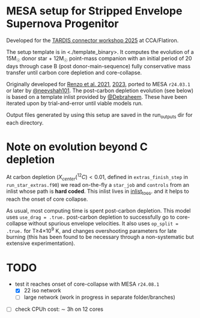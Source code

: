#  MESA setup for Stripped Envelope Supernova Progenitor

Developed for the [TARDIS connector workshop 2025](https://kasukabedefenceforce.github.io/tardis-con/2025) at CCA/Flatiron.

The setup template is in <./template_binary>. It computes the
evolution of a 15M<sub>☉</sub> donor star + 12M<sub>☉</sub> point-mass
companion with an initial period of 20 days through case B (post
donor-main-sequence) fully conservative mass transfer until carbon
core depletion and core-collapse.

Originally developed for [Renzo et al.
2021](https://ui.adsabs.harvard.edu/abs/2021ApJ...923..277R/abstract),
[2023](https://ui.adsabs.harvard.edu/abs/2023ApJ...942L..32R/abstract),
ported to MESA `r24.03.1` or later by
[@neevshah101](https://github.com/neevshah101). The post-carbon
depletion evolution (see below) is based on a template inlist provided
by [@Debraheem](https://github.com/Debraheem). These have been
iterated upon by trial-and-error until viable models run.

Output files generated by using this setup are saved in the
run<sub>outputs</sub> dir for each directory.


# Note on evolution beyond C depletion

At carbon depletion ($X_{center}(^{12}C)_{} <0.01$, defined in
`extras_finish_step` in `run_star_extras.f90`) we read on-the-fly a
`star_job` and `controls` from an inlist whose path is **hard coded**.
This inlist lives in
[inlist<sub>to</sub><sub>cc</sub>](./template_binary/inlist_to_cc).
and it helps to reach the onset of core collapse.

As usual, most computing time is spent post-carbon depletion. This
model uses `use_drag = .true.` post-carbon depletion to successfully go
to core-collapse without spurious envelope velocities. It also uses
`op_split = .true.` for T&ge;4&times;10<sup>9</sup> K, and changes overshooting parameters
for late burning (this has been found to be necessary through a
non-systematic but extensive experimentation).


# TODO

-   test it reaches onset of core-collapse with MESA `r24.08.1`
    -   [X] 22 iso network
    -   [ ] large network (work in progress in separate folder/branches)
-   [ ] check CPUh cost: &sim; 3h on 12 cores

